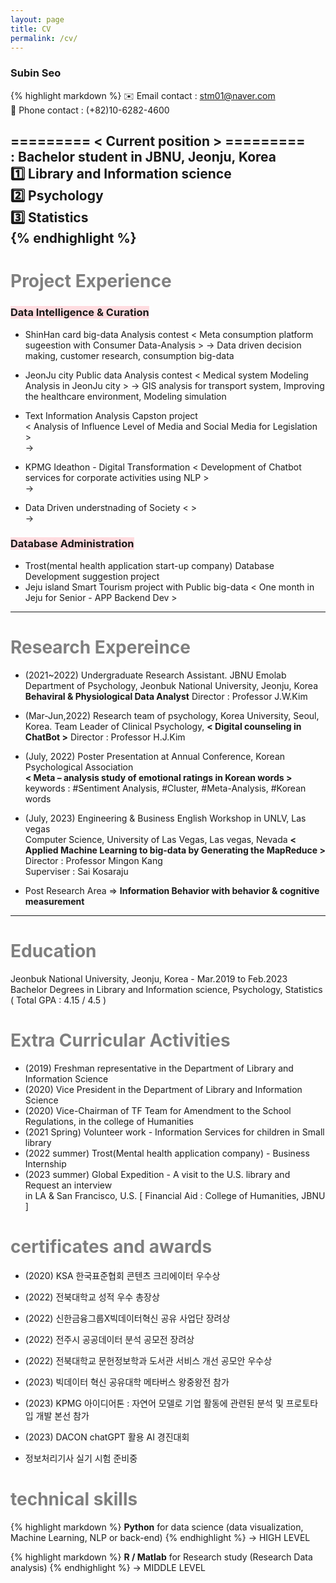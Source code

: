 ```yaml
---
layout: page
title: CV
permalink: /cv/
---
```


### Subin Seo 
{% highlight markdown %}
✉️ Email contact : stm01@naver.com  
📱 Phone contact : (+82)10-6282-4600   
  
========= < Current position > =========   
**: Bachelor student** in JBNU, Jeonju, Korea  
1️⃣ Library and Information science  
2️⃣ Psychology    
3️⃣ Statistics       
{% endhighlight %}
-----

# <span style="color:gray"> Project Experience </span> 
### <span style="background-color:#ffdce0"> Data Intelligence & Curation </span>
  + ShinHan card big-data Analysis contest 
     < Meta consumption platform sugeestion with Consumer Data-Analysis >
     -> Data driven decision making, customer research, consumption big-data
      
  + JeonJu city Public data Analysis contest
     < Medical system Modeling Analysis in JeonJu city >
      -> GIS analysis for transport system, Improving the healthcare environment, Modeling simulation 

  + Text Information Analysis Capston project  
     < Analysis of Influence Level of Media and Social Media for Legislation >  
     ->   

  + KPMG Ideathon - Digital Transformation 
     < Development of Chatbot services for corporate activities using NLP >  
     ->     

  + Data Driven understnading of Society 
      < >  
     ->    

### <span style="background-color:#ffdce0"> Database Administration </span>  
  + Trost(mental health application start-up company) Database Development suggestion project  
  + Jeju island Smart Tourism project with Public big-data  < One month in Jeju for Senior - APP Backend Dev >   


-----
# <span style="color:gray"> Research Expereince </span>

- (2021~2022) Undergraduate Research Assistant. JBNU Emolab 
             Department of Psychology, Jeonbuk National University, Jeonju, Korea
             **Behaviral & Physiological Data Analyst**
             Director : Professor J.W.Kim   

- (Mar-Jun,2022) Research team of psychology, Korea University, Seoul, Korea. 
             Team Leader of Clinical Psychology, **< Digital counseling in ChatBot >**
             Director : Professor H.J.Kim 

- (July, 2022) Poster Presentation at Annual Conference, Korean Psychological Association  
             **< Meta – analysis study of emotional ratings in Korean words >** 
             keywords : #Sentiment Analysis, #Cluster, #Meta-Analysis, #Korean words   

- (July, 2023) Engineering & Business English Workshop in UNLV, Las vegas   
             Computer Science, University of Las Vegas, Las vegas, Nevada
             **< Applied Machine Learning to big-data by Generating the MapReduce >**   
             Director : Professor Mingon Kang  
             Superviser : Sai Kosaraju   

- Post Research Area => **Information Behavior with behavior & cognitive measurement**

-----
# <span style="color:gray"> Education </span>  
Jeonbuk National University, Jeonju, Korea - Mar.2019 to Feb.2023
Bachelor Degrees in Library and Information science, Psychology, Statistics
( Total GPA : 4.15 / 4.5 )


#  <span style="color:gray"> Extra Curricular Activities  </span>  
- (2019) Freshman representative in the Department of Library and Information Science
- (2020) Vice President in the Department of Library and Information Science
- (2020) Vice-Chairman of TF Team for Amendment to the School Regulations, in the college of Humanities 
- (2021 Spring) Volunteer work -  Information Services for children in Small library 
- (2022 summer) Trost(Mental health application company) - Business Internship 
- (2023 summer) Global Expedition - A visit to the U.S. library and Request an interview  
                in LA & San Francisco, U.S. [ Financial Aid : College of Humanities, JBNU ] 


# <span style="color:gray"> certificates and awards </span>

- (2020) KSA 한국표준협회 콘텐츠 크리에이터 우수상
- (2022) 전북대학교 성적 우수 총장상 
- (2022) 신한금융그룹X빅데이터혁신 공유 사업단 장려상 
- (2022) 전주시 공공데이터 분석 공모전 장려상 
- (2022) 전북대학교 문헌정보학과 도서관 서비스 개선 공모안 우수상 
- (2023) 빅데이터 혁신 공유대학 메타버스 왕중왕전 참가
- (2023) KPMG 아이디어톤 : 자연어 모델로 기업 활동에 관련된 분석 및 프로토타입 개발 본선 참가
- (2023) DACON chatGPT 활용 AI 경진대회

- 정보처리기사 실기 시험 준비중


# <span style="color:gray"> technical skills </span>

{% highlight markdown %}
**Python** for data science (data visualization, Machine Learning, NLP or back-end) 
{% endhighlight %}
->  HIGH LEVEL 

{% highlight markdown %}
**R / Matlab** for Research study (Research Data analysis) 
{% endhighlight %}
-> MIDDLE LEVEL
